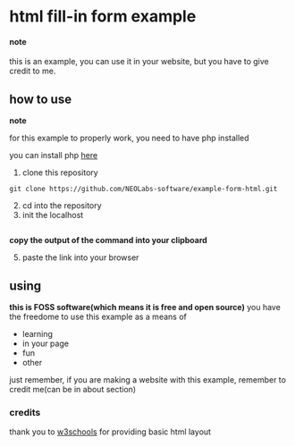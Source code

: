# html fill-in form example

#### **note**

this is an example, you can use it in your website, but you have to give credit to me.

## how to use

**note**

for this example to properly work, you need to have php installed

you can install php [here](https://www.geeksforgeeks.org/how-to-install-php-on-linux/)

1. clone this repository
```
git clone https://github.com/NEOLabs-software/example-form-html.git
```
2. cd into the repository
3. init the localhost
```

```
**copy the output of the command into your clipboard**

5. paste the link into your browser

## using

**this is FOSS software(which means it is free and open source)**
you have the freedome to use this example as a means of

* learning
* in your page
* fun
* other

just remember, if you are making a website with this example, remember to credit me(can be in about section)

### credits

thank you to [w3schools](https://w3schools.com/) for providing basic html layout
